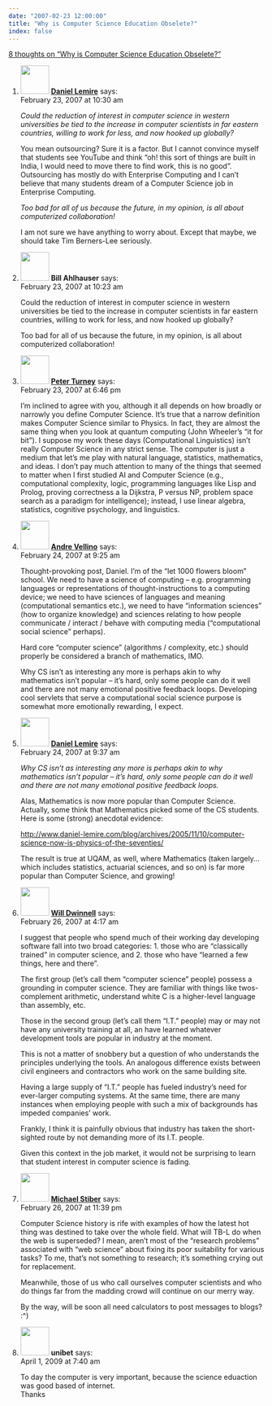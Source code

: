 ```yaml
---
date: "2007-02-23 12:00:00"
title: "Why is Computer Science Education Obselete?"
index: false
---
```


[8 thoughts on &ldquo;Why is Computer Science Education Obselete?&rdquo;](/lemire/blog/2007/02-23-why-is-computer-science-education-obselete)

<ol class="comment-list">
<li id="comment-49201" class="comment even thread-even depth-1">
<div class="comment-author vcard">
<img alt src="https://secure.gravatar.com/avatar/6518c23aacab4c42dd2c5b9b57b79fb5?s=56&#038;d=mm&#038;r=g" srcset="https://secure.gravatar.com/avatar/6518c23aacab4c42dd2c5b9b57b79fb5?s=112&#038;d=mm&#038;r=g 2x" class="avatar avatar-56 photo" height="56" width="56" decoding="async" /> <b class="fn"><a href="https://lemire.me/blog/" class="url" rel="ugc">Daniel Lemire</a></b> <span class="says">says:</span> </div>
<div class="comment-metadata"><time datetime="2007-02-23T10:30:17+00:00">February 23, 2007 at 10:30 am</time></a> </div>
<div class="comment-content">
<p><i> Could the reduction of interest in computer science in western universities be tied to the increase in computer scientists in far eastern countries, willing to work for less, and now hooked up globally?</i></p>
<p>You mean outsourcing? Sure it is a factor. But I cannot convince myself that students see YouTube and think &ldquo;oh! this sort of things are built in India, I would need to move there to find work, this is no good&rdquo;. Outsourcing has mostly do with Enterprise Computing and I can&rsquo;t believe that many students dream of a Computer Science job in Enterprise Computing.</p>
<p><i> Too bad for all of us because the future, in my opinion, is all about computerized collaboration!</i></p>
<p>I am not sure we have anything to worry about. Except that maybe, we should take Tim Berners-Lee seriously.</p>
</div>
</li>
<li id="comment-49200" class="comment odd alt thread-odd thread-alt depth-1">
<div class="comment-author vcard">
<img alt src="https://secure.gravatar.com/avatar/?s=56&#038;d=mm&#038;r=g" srcset="https://secure.gravatar.com/avatar/?s=112&#038;d=mm&#038;r=g 2x" class="avatar avatar-56 photo avatar-default" height="56" width="56" decoding="async" /> <b class="fn">Bill Ahlhauser</b> <span class="says">says:</span> </div>
<div class="comment-metadata"><time datetime="2007-02-23T10:23:42+00:00">February 23, 2007 at 10:23 am</time></a> </div>
<div class="comment-content">
<p>Could the reduction of interest in computer science in western universities be tied to the increase in computer scientists in far eastern countries, willing to work for less, and now hooked up globally?</p>
<p>Too bad for all of us because the future, in my opinion, is all about computerized collaboration!</p>
</div>
</li>
<li id="comment-49202" class="comment even thread-even depth-1">
<div class="comment-author vcard">
<img alt src="https://secure.gravatar.com/avatar/7361130199533952178a6d87e9b29faa?s=56&#038;d=mm&#038;r=g" srcset="https://secure.gravatar.com/avatar/7361130199533952178a6d87e9b29faa?s=112&#038;d=mm&#038;r=g 2x" class="avatar avatar-56 photo" height="56" width="56" loading="lazy" decoding="async" /> <b class="fn"><a href="http://www.apperceptual.com/" class="url" rel="ugc external nofollow">Peter Turney</a></b> <span class="says">says:</span> </div>
<div class="comment-metadata"><time datetime="2007-02-23T18:46:11+00:00">February 23, 2007 at 6:46 pm</time></a> </div>
<div class="comment-content">
<p>I&rsquo;m inclined to agree with you, although it all depends on how broadly or narrowly you define Computer Science. It&rsquo;s true that a narrow definition makes Computer Science similar to Physics. In fact, they are almost the same thing when you look at quantum computing (John Wheeler&rsquo;s &ldquo;it for bit&rdquo;). I suppose my work these days (Computational Linguistics) isn&rsquo;t really Computer Science in any strict sense. The computer is just a medium that let&rsquo;s me play with natural language, statistics, mathematics, and ideas. I don&rsquo;t pay much attention to many of the things that seemed to matter when I first studied AI and Computer Science (e.g., computational complexity, logic, programming languages like Lisp and Prolog, proving correctness a la Dijkstra, P versus NP, problem space search as a paradigm for intelligence); instead, I use linear algebra, statistics, cognitive psychology, and linguistics.</p>
</div>
</li>
<li id="comment-49203" class="comment odd alt thread-odd thread-alt depth-1">
<div class="comment-author vcard">
<img alt src="https://secure.gravatar.com/avatar/1259283b7755e83355d98c32ba32d0e1?s=56&#038;d=mm&#038;r=g" srcset="https://secure.gravatar.com/avatar/1259283b7755e83355d98c32ba32d0e1?s=112&#038;d=mm&#038;r=g 2x" class="avatar avatar-56 photo" height="56" width="56" loading="lazy" decoding="async" /> <b class="fn"><a href="https://synthese.wordpress.com/" class="url" rel="ugc external nofollow">Andre Vellino</a></b> <span class="says">says:</span> </div>
<div class="comment-metadata"><time datetime="2007-02-24T09:25:54+00:00">February 24, 2007 at 9:25 am</time></a> </div>
<div class="comment-content">
<p>Thought-provoking post, Daniel. I&rsquo;m of the &ldquo;let 1000 flowers bloom&rdquo; school. We need to have a science of computing &#8211; e.g. programming languages or representations of thought-instructions to a computing device; we need to have sciences of languages and meaning (computational semantics etc.), we need to have &ldquo;information sciences&rdquo; (how to organize knowledge) and sciences relating to how people communicate / interact / behave with computing media (&ldquo;computational social science&rdquo; perhaps).</p>
<p>Hard core &ldquo;computer science&rdquo; (algorithms / complexity, etc.) should properly be considered a branch of mathematics, IMO.</p>
<p>Why CS isn&rsquo;t as interesting any more is perhaps akin to why mathematics isn&rsquo;t popular &#8211; it&rsquo;s hard, only some people can do it well and there are not many emotional positive feedback loops. Developing cool servlets that serve a computational social science purpose is somewhat more emotionally rewarding, I expect.</p>
</div>
</li>
<li id="comment-49204" class="comment even thread-even depth-1">
<div class="comment-author vcard">
<img alt src="https://secure.gravatar.com/avatar/6518c23aacab4c42dd2c5b9b57b79fb5?s=56&#038;d=mm&#038;r=g" srcset="https://secure.gravatar.com/avatar/6518c23aacab4c42dd2c5b9b57b79fb5?s=112&#038;d=mm&#038;r=g 2x" class="avatar avatar-56 photo" height="56" width="56" loading="lazy" decoding="async" /> <b class="fn"><a href="https://lemire.me/blog/" class="url" rel="ugc">Daniel Lemire</a></b> <span class="says">says:</span> </div>
<div class="comment-metadata"><time datetime="2007-02-24T09:37:19+00:00">February 24, 2007 at 9:37 am</time></a> </div>
<div class="comment-content">
<p><i> Why CS isn&rsquo;t as interesting any more is perhaps akin to why mathematics isn&rsquo;t popular &#8211; it&rsquo;s hard, only some people can do it well and there are not many emotional positive feedback loops. </i></p>
<p>Alas, Mathematics is now more popular than Computer Science. Actually, some think that Mathematics picked some of the CS students. Here is some (strong) anecdotal evidence:</p>
<p><a href="https://lemire.me/blog/2005/11/10/computer-science-now-is-physics-of-the-seventies/" rel="nofollow">http://www.daniel-lemire.com/blog/archives/2005/11/10/computer-science-now-is-physics-of-the-seventies/</a></p>
<p>The result is true at UQAM, as well, where Mathematics (taken largely&#8230; which includes statistics, actuarial sciences, and so on) is far more popular than Computer Science, and growing!</p>
</div>
</li>
<li id="comment-49207" class="comment odd alt thread-odd thread-alt depth-1">
<div class="comment-author vcard">
<img alt src="https://secure.gravatar.com/avatar/a4aad8b5b37f3e6e83eb1fcfefb135ba?s=56&#038;d=mm&#038;r=g" srcset="https://secure.gravatar.com/avatar/a4aad8b5b37f3e6e83eb1fcfefb135ba?s=112&#038;d=mm&#038;r=g 2x" class="avatar avatar-56 photo" height="56" width="56" loading="lazy" decoding="async" /> <b class="fn"><a href="https://matlabdatamining.blogspot.com/" class="url" rel="ugc external nofollow">Will Dwinnell</a></b> <span class="says">says:</span> </div>
<div class="comment-metadata"><time datetime="2007-02-26T04:17:57+00:00">February 26, 2007 at 4:17 am</time></a> </div>
<div class="comment-content">
<p>I suggest that people who spend much of their working day developing software fall into two broad categories: 1. those who are &ldquo;classically trained&rdquo; in computer science, and 2. those who have &ldquo;learned a few things, here and there&rdquo;.</p>
<p>The first group (let&rsquo;s call them &ldquo;computer science&rdquo; people) possess a grounding in computer science. They are familiar with things like twos-complement arithmetic, understand white C is a higher-level language than assembly, etc.</p>
<p>Those in the second group (let&rsquo;s call them &ldquo;I.T.&rdquo; people) may or may not have any university training at all, an have learned whatever development tools are popular in industry at the moment.</p>
<p>This is not a matter of snobbery but a question of who understands the principles underlying the tools. An analogous difference exists between civil engineers and contractors who work on the same building site.</p>
<p>Having a large supply of &ldquo;I.T.&rdquo; people has fueled industry&rsquo;s need for ever-larger computing systems. At the same time, there are many instances when employing people with such a mix of backgrounds has impeded companies&rsquo; work.</p>
<p>Frankly, I think it is painfully obvious that industry has taken the short-sighted route by not demanding more of its I.T. people.</p>
<p>Given this context in the job market, it would not be surprising to learn that student interest in computer science is fading.</p>
</div>
</li>
<li id="comment-49209" class="comment even thread-even depth-1">
<div class="comment-author vcard">
<img alt src="https://secure.gravatar.com/avatar/dada9de44173d6c1b13691554ef8e974?s=56&#038;d=mm&#038;r=g" srcset="https://secure.gravatar.com/avatar/dada9de44173d6c1b13691554ef8e974?s=112&#038;d=mm&#038;r=g 2x" class="avatar avatar-56 photo" height="56" width="56" loading="lazy" decoding="async" /> <b class="fn"><a href="https://expert-opinion.blogspot.com/" class="url" rel="ugc external nofollow">Michael Stiber</a></b> <span class="says">says:</span> </div>
<div class="comment-metadata"><time datetime="2007-02-26T23:39:27+00:00">February 26, 2007 at 11:39 pm</time></a> </div>
<div class="comment-content">
<p>Computer Science history is rife with examples of how the latest hot thing was destined to take over the whole field. What will TB-L do when the web is superseded? I mean, aren&rsquo;t most of the &ldquo;research problems&rdquo; associated with &ldquo;web science&rdquo; about fixing its poor suitability for various tasks? To me, that&rsquo;s not something to research; it&rsquo;s something crying out for replacement.</p>
<p>Meanwhile, those of us who call ourselves computer scientists and who do things far from the madding crowd will continue on our merry way.</p>
<p>By the way, will be soon all need calculators to post messages to blogs? :^)</p>
</div>
</li>
<li id="comment-50841" class="comment odd alt thread-odd thread-alt depth-1">
<div class="comment-author vcard">
<img alt src="https://secure.gravatar.com/avatar/06752ea050fb4da8f6b8cc36c189f1cf?s=56&#038;d=mm&#038;r=g" srcset="https://secure.gravatar.com/avatar/06752ea050fb4da8f6b8cc36c189f1cf?s=112&#038;d=mm&#038;r=g 2x" class="avatar avatar-56 photo" height="56" width="56" loading="lazy" decoding="async" /> <b class="fn">unibet</b> <span class="says">says:</span> </div>
<div class="comment-metadata"><time datetime="2009-04-01T07:40:08+00:00">April 1, 2009 at 7:40 am</time></a> </div>
<div class="comment-content">
<p>To day the computer is very important, because the science eduaction was good based of internet.<br/>
Thanks</p>
</div>
</li>
</ol>
